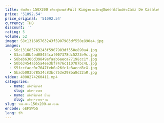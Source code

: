 ```yaml
---
title: หัวเตียง 150X200 เตียงคู่ตกแต่งFull Kingขนาดเตียงคู่Queenไม้โมเดิร์นCama De Casalเฟอร์นิเจอร์สําหรับห้องนอน
price: '51092.54'
price_original: '51092.54'
currency: THB
discount: ''
rating: 5
volume: 52
image: S8c131685763243f5907983df550e890a4.jpg
images:
  - S8c131685763243f5907983df550e890a4.jpg
  - S3ac4d8b4ed08454caf007378dc5223e9c.jpg
  - S8beb6306d39849efaab6aeca77198cc1Y.jpg
  - S0b63454a555a4ee3bf7476c110787bc4L.jpg
  - S5fccfaec0c7647feb0a26fc1e8aecd8cX.jpg
  - Sbadb003b78534c83bc753e298ba8d22aR.jpg
video: 4000274260411.mp4
categories:
  - name: เฟอร์นิเจอร์
    slug: เฟอร-เจอร
  - name: เฟอร์นิเจอร์ บ้าน
    slug: เฟอร-เจอร-าน
slug: วเต-ยง-150x200-เต-ยงค
encode: oEFSWbG
lang: th
---
```

  